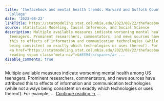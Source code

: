 ```yaml
---
title: 'thefacebook and mental health trends: Harvard and Suffolk County Community
  College'
date: '2023-08-22'
linkTitle: https://statmodeling.stat.columbia.edu/2023/08/22/thefacebook-and-mental-health-trends-harvard-and-suffolk-community-college/
source: Statistical Modeling, Causal Inference, and Social Science
description: Multiple available measures indicate worsening mental health among US
  teenagers. Prominent researchers, commentators, and news sources have attributed
  this to effects of information and communication technologies (while not always
  being consistent on exactly which technologies or uses thereof). For example, &#8230;
  <a href="https://statmodeling.stat.columbia.edu/2023/08/22/thefacebook-and-mental-health-trends-harvard-and-suffolk-community-college/">Continue
  reading <span class="meta-nav">&#8594;</span></a> ...
disable_comments: true
---
```

Multiple available measures indicate worsening mental health among US teenagers. Prominent researchers, commentators, and news sources have attributed this to effects of information and communication technologies (while not always being consistent on exactly which technologies or uses thereof). For example, &#8230; <a href="https://statmodeling.stat.columbia.edu/2023/08/22/thefacebook-and-mental-health-trends-harvard-and-suffolk-community-college/">Continue reading <span class="meta-nav">&#8594;</span></a> ...